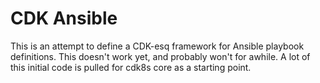 # CDK Ansible

This is an attempt to define a CDK-esq framework for Ansible playbook definitions. This doesn't work yet, and probably won't for awhile. A lot of this initial code is pulled for cdk8s core as a starting point.